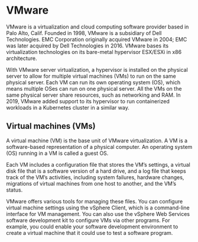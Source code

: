 # VMware

VMware is a virtualization and cloud computing software provider based in Palo Alto, Calif. Founded in 1998, VMware is a subsidiary of Dell Technologies. EMC Corporation originally acquired VMware in 2004; EMC was later acquired by Dell Technologies in 2016. VMware bases its virtualization technologies on its bare-metal hypervisor ESX/ESXi in x86 architecture.

With VMware server virtualization, a hypervisor is installed on the physical server to allow for multiple virtual machines (VMs) to run on the same physical server. Each VM can run its own operating system (OS), which means multiple OSes can run on one physical server. All the VMs on the same physical server share resources, such as networking and RAM. In 2019, VMware added support to its hypervisor to run containerized workloads in a Kubernetes cluster in a similar way.

## Virtual machines (VMs)
A virtual machine (VM) is the base unit of VMware virtualization. A VM is a software-based representation of a physical computer. An operating system (OS) running in a VM is called a guest OS.

Each VM includes a configuration file that stores the VM’s settings, a virtual disk file that is a software version of a hard drive, and a log file that keeps track of the VM’s activities, including system failures, hardware changes, migrations of virtual machines from one host to another, and the VM’s status.

VMware offers various tools for managing these files. You can configure virtual machine settings using the vSphere Client, which is a command-line interface for VM management. You can also use the vSphere Web Services software development kit to configure VMs via other programs. For example, you could enable your software development environment to create a virtual machine that it could use to test a software program.
